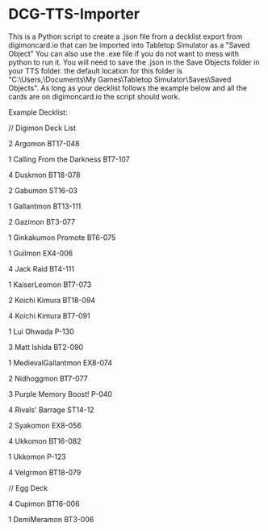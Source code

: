 # DCG-TTS-Importer
This is a Python script to create a .json file from a decklist export from digimoncard.io that can be imported into Tabletop Simulator as a "Saved Object" You can also use the .exe file if you do not want to mess with python to run it.
You will need to save the .json in the Save Objects folder in your TTS folder. the default location for this folder is "C:\Users\,<uername>\Documents\My Games\Tabletop Simulator\Saves\Saved Objects".
As long as your decklist follows the example below and all the cards are on digimoncard.io the script should work.

Example Decklist:

// Digimon Deck List 

2 Argomon BT17-048

1 Calling From the Darkness BT7-107

4 Duskmon BT18-078

2 Gabumon ST16-03

1 Gallantmon BT13-111

2 Gazimon BT3-077

1 Ginkakumon Promote BT6-075

1 Guilmon EX4-006

4 Jack Raid BT4-111

1 KaiserLeomon BT7-073

2 Koichi Kimura BT18-094

4 Koichi Kimura BT7-091

1 Lui Ohwada P-130

3 Matt Ishida BT2-090

1 MedievalGallantmon EX8-074

2 Nidhoggmon BT7-077

3 Purple Memory Boost! P-040

4 Rivals' Barrage ST14-12

2 Syakomon EX8-056

4 Ukkomon BT16-082

1 Ukkomon P-123

4 Velgrmon BT18-079

// Egg Deck 

4 Cupimon BT16-006

1 DemiMeramon BT3-006
